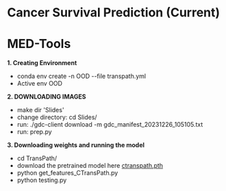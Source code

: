 # Cancer Survival Prediction (Current)
# MED-Tools

**1. Creating Environment**

* conda env create -n OOD --file transpath.yml
* Active env OOD

**2. DOWNLOADING IMAGES**

* make dir 'Slides'
* change directory: cd Slides/
* run: ./gdc-client download -m gdc_manifest_20231226_105105.txt
* run: prep.py

**3. Downloading weights and running the model**

* cd TransPath/
* download the pretrained model here [ctranspath.pth](https://drive.google.com/file/d/1DoDx_70_TLj98gTf6YTXnu4tFhsFocDX/view)
* python get_features_CTransPath.py
* python testing.py
